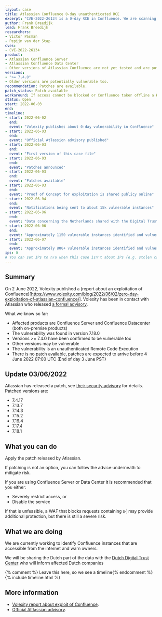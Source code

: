 ```yaml
---
layout: case
title: Atlassian Confluence 0-day unauthenticated RCE
excerpt: "CVE-2022-26134 is a 0-day RCE in Confluence. We are scanning the internet for exposed servers and warning owners. If you have Confluence the advice is to apply the patch and if that is not possible to take it offline"
author: Frank Breedijk
lead: Frank Breedijk
researchers:
- Victor Pasman
- Pepijn van der Stap
cves:
- CVE-2022-26134
product:
- Atlassian Confluence Server
- Atlassian Confluence Data Center
- Other versions of Atlassian Confluence are not yet tested and are potentially vulnerable too
versions:
- ">= 7.4.0"
- Older versions are potentially vulnerable too.
recommendation: Patches are available.
patch_status: Patch available
workaround: If access cannot be blocked or Confluence taken offline a WAF that blocks requests containing `${` may provide additional protection
status: Open
start: 2022-06-03
end:
timeline:
- start: 2022-06-02
  end:
  event: "Volexity publishes about 0-day vulnerability in Confluence"
- start: 2022-06-03
  end:
  event: "Official Atlassion advisory published"
- start: 2022-06-03
  end:
  event: "First version of this case file"
- start: 2022-06-03
  end:
  event: "Patches announced"
- start: 2022-06-03
  end:
  event: "Patches available"
- start: 2022-06-03
  end:
  event: "Proof of Concept for exploitation is shared publicy online"
- start: 2022-06-04
  end:
  event: "Notifications being sent to about 15k vulnerable instances"
- start: 2022-06-06
  end:
  event: "Data concerning the Netherlands shared with the Digital Trust Center and the Dutch Security Clearing House (Security Meldpunt)" 
- start: 2022-06-06
  end:
  event: "Approximately 1150 vulnerable instances identified and vulnerable owners were sent notifications"
- start: 2022-06-07
  end: 
  event: "Approximately 800+ vulnerable instances identified and vulnerable owners were sent notifications"
ips: 0
# You can set IPs to n/a when this case isn't about IPs (e.g. stolen credentials)
---
```

## Summary

On 2 June 2022, Volexity published a (report about an exploitation of Confluence)[https://www.volexity.com/blog/2022/06/02/zero-day-exploitation-of-atlassian-confluence/]. Volexity has been in contact with Atlassian who released [a formal advisory](https://confluence.atlassian.com/doc/confluence-security-advisory-2022-06-02-1130377146.html).

What we know so far:
* Affected products are Confluence Server and Confluence Datacenter (both on-premise products)
* The vulnerability was found in version 7.18.0
* Versions >= 7.4.0 have been confirmed to be vulnerable too
* Other versions may be vulnerable
* The vulnerability is an unauthenticated Remote Code Execution
* There is no patch available, patches are expected to arrive before 4 June 2022 07:00 UTC (End of day 3 June PST)

## Update 03/06/2022
Atlassian has released a patch, see [their security advisory](https://confluence.atlassian.com/doc/confluence-security-advisory-2022-06-02-1130377146.html) for details. Patched versions are:
- 7.4.17
- 7.13.7
- 7.14.3
- 7.15.2
- 7.16.4
- 7.17.4
- 7.18.1

## What you can do

Apply the patch released by Atlassian.

If patching is not an option, you can follow the advice underneath to mitigate risk.

If you are using Confluence Server or Data Center it is recommended that you either:
* Severely restrict access, or
* Disable the service

If that is unfeasible, a WAF that blocks requests containing `${` may provide additional protection, but there is still a severe risk.

## What we are doing

We are currently working to identify Confluence instances that are accessible from the internet and warn owners.

We will be sharing the Dutch part of the data with the [Dutch Digital Trust Center](https://www.digitaltrustcenter.nl/dreigingsinformatie-ontvangen) who will inform affected Dutch companies

{% comment %}  Leave this here, so we see a timeline{% endcomment %}
{% include timeline.html %}


## More information

* [Volexity report about exploit of Confluence](https://www.volexity.com/blog/2022/06/02/zero-day-exploitation-of-atlassian-confluence/).
* [Official Altlassian advisory](https://confluence.atlassian.com/doc/confluence-security-advisory-2022-06-02-1130377146.html).
